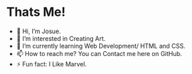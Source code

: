 <h1>
    Thats Me!
</h1>

 <div>
  <ul>
     <li>👋 Hi, I’m Josue.</li>
     <li>👀 I’m interested in Creating Art.</li>
     <li>🌱 I’m currently learning Web Development/ HTML and CSS.</li>
     <li>📫 How to reach me? You can Contact me here on GitHub.</li>
     <li>⚡ Fun fact: I Like Marvel.</li>
  </ul>
</div>

<!---
olivyera/olivyera is a ✨ special ✨ repository because its `README.md` (this file) appears on your GitHub profile.
You can click the Preview link to take a look at your changes.
--->
